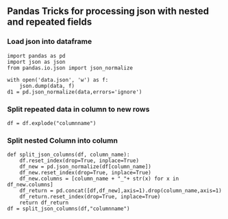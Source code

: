 ## Pandas Tricks for processing json with nested and repeated fields

### Load json into dataframe
```
import pandas as pd
import json as json
from pandas.io.json import json_normalize

with open('data.json', 'w') as f:
    json.dump(data, f)
d1 = pd.json_normalize(data,errors='ignore')
```

### Split repeated data in column to new rows

```
df = df.explode("columnname")
```

### Split nested Column into column

```
def split_json_columns(df, column_name):
    df.reset_index(drop=True, inplace=True)
    df_new = pd.json_normalize(df[column_name])
    df_new.reset_index(drop=True, inplace=True)
    df_new.columns = [column_name + "_"+ str(x) for x in df_new.columns]
    df_return = pd.concat([df,df_new],axis=1).drop(column_name,axis=1)
    df_return.reset_index(drop=True, inplace=True)
    return df_return
df = split_json_columns(df,"columnname")
```
